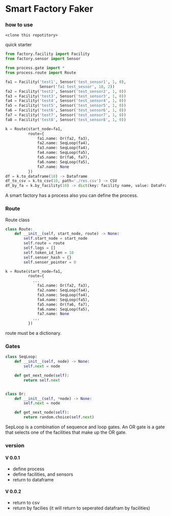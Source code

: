 # Smart Factory Faker

### how to use
```shell
<clone this repotitory>
```

quick starter

```python
from factory.facility import Facility
from factory.sensor import Sensor

from process.gate import *
from process.route import Route

fa1 = Facility('test1', Sensor('test_sensor1', 1, 0),
               Sensor('fa1 test_sessor', 10, 2))
fa2 = Facility('test2', Sensor('test_sensor2', 1, 0))
fa3 = Facility('test3', Sensor('test_sensor3', 1, 0))
fa4 = Facility('test4', Sensor('test_sensor4', 1, 0))
fa5 = Facility('test5', Sensor('test_sensor5', 1, 0))
fa6 = Facility('test6', Sensor('test_sensor6', 1, 0))
fa7 = Facility('test7', Sensor('test_sensor7', 1, 0))
fa8 = Facility('test8', Sensor('test_sensor8', 1, 0))

k = Route(start_node=fa1,
          route={
              fa1.name: Or(fa2, fa3),
              fa2.name: SeqLoop(fa4),
              fa3.name: SeqLoop(fa4),
              fa4.name: SeqLoop(fa5),
              fa5.name: Or(fa6, fa7),
              fa6.name: SeqLoop(fa5),
              fa7.name: None
          })
df = k.to_dataframe(10) -> Dataframe
df_to_csv = k.to_csv(10, path='./res.csv') -> CSV
df_by_fa = k.by_facility(10) -> dict(key: facility name, value: DataFrame)

```



A smart factory has a process also you can define the process.

### Route

Route class

```python
class Route:
    def __init__(self, start_node, route) -> None:
        self.start_node = start_node
        self.route = route
        self.logs = []
        self.token_id_len = 10
        self.senser_hash = {}
        self.senser_pointer = 0

k = Route(start_node=fa1,
          route={
            ...
              fa1.name: Or(fa2, fa3),
              fa2.name: SeqLoop(fa4),
              fa3.name: SeqLoop(fa4),
              fa4.name: SeqLoop(fa5),
              fa5.name: Or(fa6, fa7),
              fa6.name: SeqLoop(fa5),
              fa7.name: None
            ...
          })
```
route must be a dictionary.

### Gates

```python
class SeqLoop:
    def __init__(self, node) -> None:
        self.next = node

    def get_next_node(self):
        return self.next


class Or:
    def __init__(self, *node) -> None:
        self.next = node

    def get_next_node(self):
        return random.choice(self.next)
```
SepLoop is a combination of sequence and loop gates.
An OR gate is a gate that selects one of the facilities that make up the OR gate.

### version

#### V 0.0.1
* define process
* define facilities, and sensors
* return to dataframe

#### V 0.0.2
* return to csv
* return by facilies (it will return to seperated datafram by facilities)